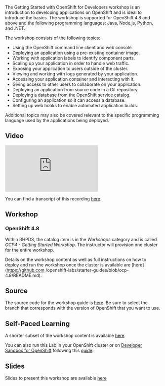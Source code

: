 The Getting Started with OpenShift for Developers workshop is an introduction 
to developing applications on OpenShift and is ideal to introduce the basics. 
The workshop is supported for OpenShift 4.8 and above and the following 
programming languages: Java, Node.js, Python, and .NET.

The workshop consists of the following topics:

* Using the OpenShift command line client and web console.
* Deploying an application using a pre-existing container image.
* Working with application labels to identify component parts.
* Scaling up your application in order to handle web traffic.
* Exposing your application to users outside of the cluster.
* Viewing and working with logs generated by your application.
* Accessing your application container and interacting with it.
* Giving access to other users to collaborate on your application.
* Deploying an application from source code in a Git repository.
* Deploying a database from the OpenShift service catalog.
* Configuring an application so it can access a database.
* Setting up web hooks to enable automated application builds.

Additional topics may also be covered relevant to the specific programming 
language used by the applications being deployed.

## Video

<div class="video">
    <iframe 
        src="https://www.youtube.com/embed/8cB-tWf7vxg" 
        frameborder="0" 
        allowfullscreen
    >
    </iframe>
</div>

You can find a transcript of this recording [here](https://assets.openshift.com/hubfs/Demo%20Scripts%20(Dan)/Getting%20Started%20with%20OpenShift%20for%20Developers%20Demo%20--%20Script%20-%20Google%20Docs.pdf).

## Workshop


### OpenShift 4.8

Within RHPDS, the catalog item is in the _Workshops_ category and is called 
_OCP4 - Getting Started Workshop_. The instructor will provision one cluster 
for the entire workshop.

Details on the workshop content as well as full instructions on how to deploy 
and run the workshop once the cluster is available are [here](https://github.com
/openshift-labs/starter-guides/blob/ocp-4.8/README.md).

## Source
The source code for the workshop guide is [here](https://github.com/openshift-labs/starter-guides). Be sure to select the branch that corresponds with the 
version of OpenShift that you want to use.

## Self-Paced Learning
A shorter subset of the workshop content is available [here](https://developers.redhat.com/courses/openshift/getting-started).

You can also run this Lab in your OpenShift cluster or on [Developer Sandbox for OpenShift](https://developers.redhat.com/developer-sandbox) following this [guide](https://redhat-scholars.github.io/openshift-starter-guides/).

## Slides

Slides to present this workshop are available [here](https://dn.dev/openshift-workshop)
